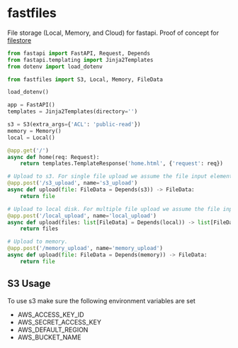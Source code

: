 # fastfiles
File storage (Local, Memory, and Cloud) for fastapi. Proof of concept for [filestore](https://github.com/Ichinga-Samuel/faststore)

```python
from fastapi import FastAPI, Request, Depends
from fastapi.templating import Jinja2Templates
from dotenv import load_dotenv

from fastfiles import S3, Local, Memory, FileData

load_dotenv()

app = FastAPI()
templates = Jinja2Templates(directory='')

s3 = S3(extra_args={'ACL': 'public-read'})
memory = Memory()
local = Local()

@app.get('/')
async def home(req: Request):
    return templates.TemplateResponse('home.html', {'request': req})

# Upload to s3. For single file upload we assume the file input element name is file
@app.post('/s3_upload', name='s3_upload')
async def upload(file: FileData = Depends(s3)) -> FileData:
    return file

# Upload to local disk. For multiple file upload we assume the file input element name is files.
@app.post('/local_upload', name='local_upload')
async def upload(files: list[FileData] = Depends(local)) -> list[FileData]:
    return files

# Upload to memory.
@app.post('/memory_upload', name='memory_upload')
async def upload(file: FileData = Depends(memory)) -> FileData:
    return file
```

## S3 Usage
To  use s3 make sure the following environment variables are set
- AWS_ACCESS_KEY_ID
- AWS_SECRET_ACCESS_KEY
- AWS_DEFAULT_REGION
- AWS_BUCKET_NAME

